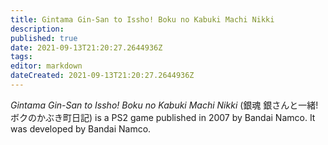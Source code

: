 ```yaml
---
title: Gintama Gin-San to Issho! Boku no Kabuki Machi Nikki
description: 
published: true
date: 2021-09-13T21:20:27.2644936Z 
tags: 
editor: markdown
dateCreated: 2021-09-13T21:20:27.2644936Z
---
```

_Gintama Gin-San to Issho! Boku no Kabuki Machi Nikki_ (<span lang='ja'>銀魂 銀さんと一緒!ボクのかぶき町日記</span>) is a PS2 game published in 2007 by Bandai Namco.
It was developed by Bandai Namco.
